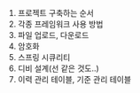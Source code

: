 1. 프로젝트 구축하는 순서
2. 각종 프레임워크 사용 방법
3. 파일 업로드, 다운로드
4. 암호화
5. 스프링 시큐리티
6. 디비 설계(선 같은 것도..)
7. 이력 관리 테이블, 기준 관리 테이블